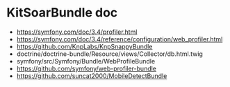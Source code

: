 # KitSoarBundle doc
- https://symfony.com/doc/3.4/profiler.html
- https://symfony.com/doc/3.4/reference/configuration/web_profiler.html
- https://github.com/KnpLabs/KnpSnappyBundle
- doctrine/doctrine-bundle/Resource/views/Collector/db.html.twig
- symfony/src/Symfony/Bundle/WebProfileBundle
- https://github.com/symfony/web-profiler-bundle
- https://github.com/suncat2000/MobileDetectBundle